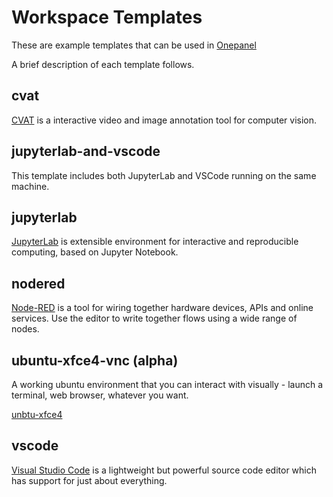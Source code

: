 # Workspace Templates

These are example templates that can be used in [Onepanel](https://docs.onepanel.ai/)

A brief description of each template follows.

## cvat

[CVAT](https://github.com/opencv/cvat) is a interactive video and image annotation tool for computer vision.

## jupyterlab-and-vscode

This template includes both JupyterLab and VSCode running on the same machine. 

## jupyterlab 

[JupyterLab](https://github.com/jupyterlab/jupyterlab) is extensible environment for interactive and reproducible computing, based on Jupyter Notebook.

## nodered

[Node-RED](https://nodered.org/) is a tool for wiring together hardware devices, APIs and online services. Use the editor to write together flows using a wide range of nodes.

## ubuntu-xfce4-vnc (alpha)

A working ubuntu environment that you can interact with visually - launch a terminal, web browser, whatever you want.

[unbtu-xfce4](https://hub.docker.com/r/consol/ubuntu-xfce-vnc/)

## vscode

[Visual Studio Code](https://code.visualstudio.com) is a lightweight but powerful source code editor which has support for just about everything. 
